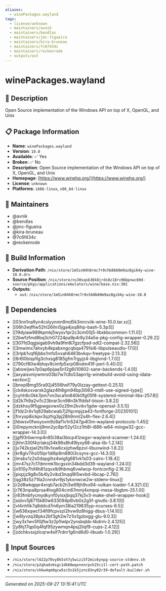 ```yaml
---
aliases:
  - winePackages.wayland
tags:
  - license/unknown
  - maintainers/avnik
  - maintainers/bendlas
  - maintainers/jmc-figueira
  - maintainers/kira-bruneau
  - maintainers/7c6f434c
  - maintainers/reckenrode
  - outputs/out
---
```


# winePackages.wayland

## 📝 Description

Open Source implementation of the Windows API on top of X, OpenGL, and Unix

## 📋 Package Information

- **Name**: `winePackages.wayland`
- **Version**: `10.0`
- **Available**: ✅ Yes
- **Broken**: ✅ No
- **Description**: Open Source implementation of the Windows API on top of X, OpenGL, and Unix
- **Homepage**: [https://www.winehq.org/](https://www.winehq.org/)
- **License**: `unknown`
- **Platforms**: `i686-linux`, `x86_64-linux`
## 👥 Maintainers

- @avnik
- @bendlas
- @jmc-figueira
- @kira-bruneau
- @7c6f434c
- @reckenrode


## 🔧 Build Information

- **Derivation Path**: `/nix/store/1m5in04h8rmc7r0chb8b60m9az8gi64y-wine-10.0.drv`
- **Source Position**: `/nix/store/ns30sqxb36k8jrds8z18rv96bpnwc60d-source/pkgs/applications/emulators/wine/base.nix:301`
- **Outputs**:
  - `out`:  `/nix/store/1m5in04h8rmc7r0chb8b60m9az8gi64y-wine-10.0`

## 🔗 Dependencies

- [[03nn1na9yn4cslyynmn9md5k3mrcviik-wine-10.0.tar.xz]]
- [[06h3wjffiw52hl26ihri5jga4jsq8ihp-bash-5.3p3]]
- [[19dyiaw989kpmkj5wysv1pr2c3cm00j5-libxkbcommon-1.11.0]]
- [[2bwfzfmd8bq3ch07224pa9p4r8y34a5a-pkg-config-wrapper-0.29.2]]
- [[307fd3qgjsigab9vh9a9fm8i7gzcfpsd-sdl2-compat-2.32.56]]
- [[3mwimx7ahxyb4kpabxngcqbqa4791si6-libpulseaudio-17.0]]
- [[3rlpb1vqf6jbbx1mfs5vxah6463bvkqv-freetype-2.13.3]]
- [[6r6l0bisp1lg3chxsg8185gfm7rgyjz4-libglvnd-1.7.0]]
- [[790cf80w4bhqv9cimfp5xrp08ndm41lf-perl-5.40.0]]
- [[abswijws7p0ap6pijaa5n12g6ii10802-sane-backends-1.4.0]]
- [[axyaisvniywmrs03bi7w7c8x53aprrlg-winebuild-avoid-using-idata-section]]
- [[bnxpl8mg55ra92j4556hxlf79y0lzzay-gettext-0.25.1]]
- [[ck4skxxvarxk2glaz4lh8gm94bp3i063-ntdll-use-signed-type]]
- [[cyhh6c0kk7pm7vn3sca1m840k0fg05f8-systemd-minimal-libs-257.8]]
- [[d2k7h9a2vi1c23brar3cn98n3k1fddsf-bison-3.8.2]]
- [[dzkhsy9f5gpwgsvwx0z29m2kvikv1gdw-openssl-3.5.1]]
- [[f1dz2r4v1q829abcwab7j2fqcmpjza43-fontforge-20230101]]
- [[fnrysp8ickpv3qzfrg3pj28h9nml2s4h-flex-2.6.4]]
- [[hbwsv0fwsysvm9z8af1v1n5247jp4l3m-wayland-protocols-1.45]]
- [[i0mpymcknij9mn2yc8pr52yf2cz1ih8l-i686-w64-mingw32-gcc-wrapper-14.3.0]]
- [[jgf93rbwrmp4n85i38ai3bicp41zwgxr-wayland-scanner-1.24.0]]
- [[jhhn330f4zrlaksj34k96s8h49lyxy68-alsa-lib-1.2.14]]
- [[jv742kzjwl2fs19v1xw6cxijzhw8pzvl-libunwind-1.8.2]]
- [[kr8glv7ihz05lpr1di6p8m880i3csyns-gcc-14.3.0]]
- [[lmsbx1z2s0dspgihz4wigfg681vk1x03-cairo-1.18.4]]
- [[mr47sz7c17dmrmk1bcgsxin34kdd3d39-wayland-1.24.0]]
- [[n1l10y7hif4h81zqvxlb9hbmq6vwlwcp-fontconfig-2.16.2]]
- [[piqzjz9g8x5b4ly2vibd3nqql9l5wvbd-libcap-2.76]]
- [[qg38z5z71lla2cnndvr9js1ykxnwcw2w-stdenv-linux]]
- [[r2d8wkqppr4xrqb7acb2h3w99jh9vx94-vulkan-loader-1.4.321.0]]
- [[r763mpa8prsa4hxg804cm67mmj4xmpqi-mesa-libgbm-25.1.0]]
- [[r83fmbfycmydkynf0yisxjbqq37kj3v3-make-shell-wrapper-hook]]
- [[sidvv5j8715k80w633094p6lvb0s2g5f-gnutls-3.8.10]]
- [[vl4nhfik7q8ddcd7m6ym38ia219835yp-ncurses-6.5]]
- [[w636xqwcf34fl9fcpvszi2hvw9z8higg-dbus-1.14.10]]
- [[w8lyvzq38pkx2bf3gh2w7z1is1gzbxgg-glu-9.0.3]]
- [[wy3x1wv5f0jflw3z2p1lwlpr2ynsbqbb-libdrm-2.4.125]]
- [[y8hj17qp0q4fqf95zywmqn4psj2liqf9-cups-2.4.12]]
- [[zdchkvsxjzlcqrw4slf7rdnr1g6nd6d0-libusb-1.0.29]]

## 📁 Input Sources

- `/nix/store/l622p70vy8k5sh7y5wizi5f2mic6ynpg-source-stdenv.sh`
- `/nix/store/p2qhadv6sgc1dk60wqxnnnrpsh25ci1l-cert-path.patch`
- `/nix/store/shkw4qm9qcw5sc5n1k5jznc83ny02r39-default-builder.sh`

---
*Generated on 2025-09-27 13:15:41 UTC*
